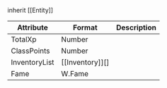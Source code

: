 inherit [[Entity]]

| Attribute     | Format          | Description |
| ------------- | --------------- | ----------- |
| TotalXp       | Number          |             |
| ClassPoints   | Number          |             |
| InventoryList | [[Inventory]][] |             |
| Fame          | W.Fame          |             |
